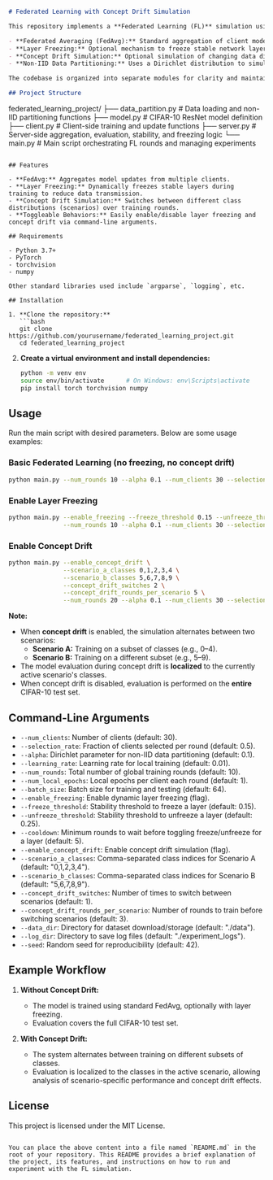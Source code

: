 ```markdown
# Federated Learning with Concept Drift Simulation

This repository implements a **Federated Learning (FL)** simulation using the CIFAR-10 dataset. It features:

- **Federated Averaging (FedAvg):** Standard aggregation of client models.
- **Layer Freezing:** Optional mechanism to freeze stable network layers to reduce communication overhead.
- **Concept Drift Simulation:** Optional simulation of changing data distributions between training rounds.
- **Non-IID Data Partitioning:** Uses a Dirichlet distribution to simulate non-independent and identically distributed (non-IID) data across clients.

The codebase is organized into separate modules for clarity and maintainability.

## Project Structure

```
federated_learning_project/
├── data_partition.py    # Data loading and non-IID partitioning functions
├── model.py             # CIFAR-10 ResNet model definition
├── client.py            # Client-side training and update functions
├── server.py            # Server-side aggregation, evaluation, stability, and freezing logic
└── main.py              # Main script orchestrating FL rounds and managing experiments
```

## Features

- **FedAvg:** Aggregates model updates from multiple clients.
- **Layer Freezing:** Dynamically freezes stable layers during training to reduce data transmission.
- **Concept Drift Simulation:** Switches between different class distributions (scenarios) over training rounds.
- **Toggleable Behaviors:** Easily enable/disable layer freezing and concept drift via command-line arguments.

## Requirements

- Python 3.7+
- PyTorch
- torchvision
- numpy

Other standard libraries used include `argparse`, `logging`, etc.

## Installation

1. **Clone the repository:**
   ```bash
   git clone https://github.com/yourusername/federated_learning_project.git
   cd federated_learning_project
   ```

2. **Create a virtual environment and install dependencies:**
   ```bash
   python -m venv env
   source env/bin/activate      # On Windows: env\Scripts\activate
   pip install torch torchvision numpy
   ```

## Usage

Run the main script with desired parameters. Below are some usage examples:

### Basic Federated Learning (no freezing, no concept drift)
```bash
python main.py --num_rounds 10 --alpha 0.1 --num_clients 30 --selection_rate 0.5
```

### Enable Layer Freezing
```bash
python main.py --enable_freezing --freeze_threshold 0.15 --unfreeze_threshold 0.25 --cooldown 5 \
               --num_rounds 10 --alpha 0.1 --num_clients 30 --selection_rate 0.5
```

### Enable Concept Drift
```bash
python main.py --enable_concept_drift \
               --scenario_a_classes 0,1,2,3,4 \
               --scenario_b_classes 5,6,7,8,9 \
               --concept_drift_switches 2 \
               --concept_drift_rounds_per_scenario 5 \
               --num_rounds 20 --alpha 0.1 --num_clients 30 --selection_rate 0.5
```

**Note:**
- When **concept drift** is enabled, the simulation alternates between two scenarios:
  - **Scenario A:** Training on a subset of classes (e.g., 0–4).
  - **Scenario B:** Training on a different subset (e.g., 5–9).
- The model evaluation during concept drift is **localized** to the currently active scenario's classes.
- When concept drift is disabled, evaluation is performed on the **entire** CIFAR-10 test set.

## Command-Line Arguments

- `--num_clients`: Number of clients (default: 30).
- `--selection_rate`: Fraction of clients selected per round (default: 0.5).
- `--alpha`: Dirichlet parameter for non-IID data partitioning (default: 0.1).
- `--learning_rate`: Learning rate for local training (default: 0.01).
- `--num_rounds`: Total number of global training rounds (default: 10).
- `--num_local_epochs`: Local epochs per client each round (default: 1).
- `--batch_size`: Batch size for training and testing (default: 64).
- `--enable_freezing`: Enable dynamic layer freezing (flag).
- `--freeze_threshold`: Stability threshold to freeze a layer (default: 0.15).
- `--unfreeze_threshold`: Stability threshold to unfreeze a layer (default: 0.25).
- `--cooldown`: Minimum rounds to wait before toggling freeze/unfreeze for a layer (default: 5).
- `--enable_concept_drift`: Enable concept drift simulation (flag).
- `--scenario_a_classes`: Comma-separated class indices for Scenario A (default: "0,1,2,3,4").
- `--scenario_b_classes`: Comma-separated class indices for Scenario B (default: "5,6,7,8,9").
- `--concept_drift_switches`: Number of times to switch between scenarios (default: 1).
- `--concept_drift_rounds_per_scenario`: Number of rounds to train before switching scenarios (default: 3).
- `--data_dir`: Directory for dataset download/storage (default: "./data").
- `--log_dir`: Directory to save log files (default: "./experiment_logs").
- `--seed`: Random seed for reproducibility (default: 42).

## Example Workflow

1. **Without Concept Drift:** 
   - The model is trained using standard FedAvg, optionally with layer freezing.
   - Evaluation covers the full CIFAR-10 test set.

2. **With Concept Drift:**
   - The system alternates between training on different subsets of classes.
   - Evaluation is localized to the classes in the active scenario, allowing analysis of scenario-specific performance and concept drift effects.

## License

This project is licensed under the MIT License.
```

You can place the above content into a file named `README.md` in the root of your repository. This README provides a brief explanation of the project, its features, and instructions on how to run and experiment with the FL simulation.
